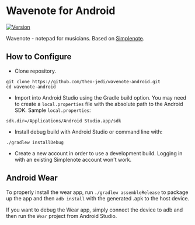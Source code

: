 # Wavenote for Android
[![Version](https://img.shields.io/badge/version-3.4-blue)](https://play.google.com/store/apps/details?id=com.theost.wavenote)

Wavenote - notepad for musicians. Based on [Simplenote](https://simplenote.com).

## How to Configure

* Clone repository.
```shell
git clone https://github.com/theo-jedi/wavenote-android.git
cd wavenote-android
```

* Import into Android Studio using the Gradle build option. You may need to create a `local.properties` file with the absolute path to the Android SDK. Sample `local.properties`:
```
sdk.dir=/Applications/Android Studio.app/sdk
```

* Install debug build with Android Studio or command line with:
```shell
./gradlew installDebug
```

* Create a new account in order to use a development build. Logging in with an existing Simplenote account won't work.

## Android Wear

To properly install the wear app, run `./gradlew assembleRelease` to package up the app and then `adb install` with the generated .apk to the host device.

If you want to debug the Wear app, simply connect the device to adb and then run the `Wear` project from Android Studio.
